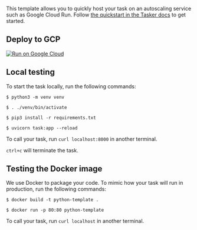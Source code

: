 This template allows you to quickly host your task on an autoscaling service such as Google Cloud Run. Follow [the quickstart in the Tasker docs](https://docs.tasker.sh/quickstart/) to get started.

## Deploy to GCP

[![Run on Google Cloud](https://deploy.cloud.run/button.svg)](https://deploy.cloud.run)

## Local testing

To start the task locally, run the following commands:

```
$ python3 -m venv venv

$ . ./venv/bin/activate

$ pip3 install -r requirements.txt

$ uvicorn task:app --reload
```

To call your task, run `curl localhost:8000` in another terminal.

`ctrl+c` will terminate the task.

## Testing the Docker image

We use Docker to package your code. To mimic how your task will run in production, run the following commands:

```
$ docker build -t python-template .

$ docker run -p 80:80 python-template
```

To call your task, run `curl localhost` in another terminal.
